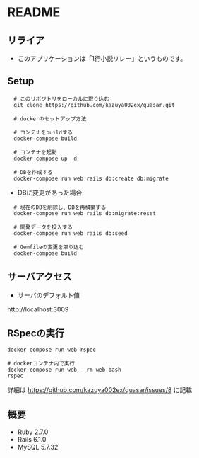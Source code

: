 # README

## リライア

- このアプリケーションは「1行小説リレー」というものです。

## Setup

```
  # このリポジトリをローカルに取り込む
  git clone https://github.com/kazuya002ex/quasar.git

  # dockerのセットアップ方法

  # コンテナをbuildする
  docker-compose build

  # コンテナを起動
  docker-compose up -d

  # DBを作成する
  docker-compose run web rails db:create db:migrate
```

- DBに変更があった場合

```
  # 現在のDBを削除し、DBを再構築する
  docker-compose run web rails db:migrate:reset

  # 開発データを投入する
  docker-compose run web rails db:seed

  # Gemfileの変更を取り込む
  docker-compose build
```

## サーバアクセス

- サーバのデフォルト値

http://localhost:3009


## RSpecの実行

```
docker-compose run web rspec

# dockerコンテナ内で実行
docker-compose run web --rm web bash
rspec
```

詳細は https://github.com/kazuya002ex/quasar/issues/8 に記載

## 概要

- Ruby 2.7.0
- Rails 6.1.0
- MySQL 5.7.32
